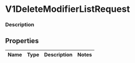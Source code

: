 
# V1DeleteModifierListRequest

### Description



## Properties
Name | Type | Description | Notes
------------ | ------------- | ------------- | -------------



